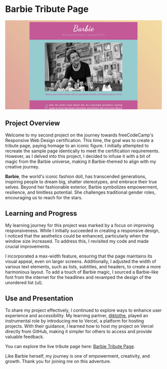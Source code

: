 # Barbie Tribute Page

![Screenshot of the Barbie Tribute Page](/Responsive_Web_Design_Certification/2-Barbie-Tribute-Page/images/Screenshot_Tribute_Page.png)

## Project Overview

Welcome to my second project on the journey towards freeCodeCamp's Responsive Web Design certification. This time, the goal was to create a tribute page, paying homage to an iconic figure. I initially attempted to recreate the sample page identically to meet the certification requirements. However, as I delved into this project, I decided to infuse it with a bit of magic from the Barbie universe, making it Barbie-themed to align with my creative journey.

**Barbie**, the world's iconic fashion doll, has transcended generations, inspiring people to dream big, shatter stereotypes, and embrace their true selves. Beyond her fashionable exterior, Barbie symbolizes empowerment, resilience, and limitless potential. She challenges traditional gender roles, encouraging us to reach for the stars.

## Learning and Progress

My learning journey for this project was marked by a focus on improving responsiveness. While I initially succeeded in creating a responsive design, I noticed that the aesthetics could be enhanced, particularly when the window size increased. To address this, I revisited my code and made crucial improvements.

I incorporated a max-width feature, ensuring that the page maintains its visual appeal, even on larger screens. Additionally, I adjusted the width of various text elements, such as lists, subtitles, and headers, to create a more harmonious layout. To add a touch of Barbie magic, I sourced a Barbie-like font from the internet for the headlines and revamped the design of the unordered list (ul).

## Use and Presentation

To share my project effectively, I continued to explore ways to enhance user experience and accessibility. My learning partner, [@ktothe](https://github.com/ktothe), played an instrumental role by introducing me to Vercel, a platform for hosting projects. With their guidance, I learned how to host my project on Vercel directly from GitHub, making it simpler for others to access and provide valuable feedback.

You can explore the live tribute page here: [Barbie Tribute Page](https://tribute-page-cyan-sigma.vercel.app/).

Like Barbie herself, my journey is one of empowerment, creativity, and growth. Thank you for joining me on this adventure.
